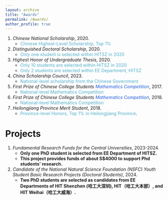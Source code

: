 ```yaml
---
layout: archive
title: "Awards"
permalink: /Awards/
author_profile: true
---
```


1. *Chinese National Scholarship*, 2020.
   - <font color="#52AEC8">Chinese Highest-Level Scholarship, Top 1%</font>
2. *Distinguished Doctoral Scholarship*, 2020.
   - <font color="#52AEC8">Only one student is selected within HITSZ in 2020</font>
3. *Highest Honor of Undergraduate Thesis*, 2020.
   - <font color="#52AEC8">Only 10 students are selected within HITSZ in 2020</font>
   - <font color="#52AEC8">Only 2 students are selected within EE Department, HITSZ</font>
4. *China Scholarship Council*, 2023.
   - <font color="#52AEC8">National-level scholarship from the Chinese Government</font>
5. *First Prize of Chinese College Students <font color="#245bdb">Mathematics Competition</font>*, 2017.
   - <font color="#52AEC8">National-level Mathematics Competition</font>
6. *First Prize of Chinese College Students <font color="#245bdb">Mathematics Competition</font>*, 2018.
   - <font color="#52AEC8">National-level Mathematics Competition</font>
7. *Heilongjiang Province Merit Student*, 2018.
   - <font color="#52AEC8">Province-level Honors, Top 1% in Heilongjiang Province</font>.

Projects
===
1. *Fundamental Research Funds for the Central Universities*, 2023-2024.
   - **Only one PhD student is selected from EE Department of HITSZ.**
   - **This project provides funds of about S$4000 to support Phd students' research.**
2. *Candidate of the National Natural Science Foundation (NSFC) Youth Student Basic Research Projects (Doctoral Students)*, 2024.
   - **Two PhD students are selected as candidates from EE Departments of HIT Shenzhen (哈工大深圳), HIT（哈工大本部）, and HIT Weihai（哈工大威海）.**


  



